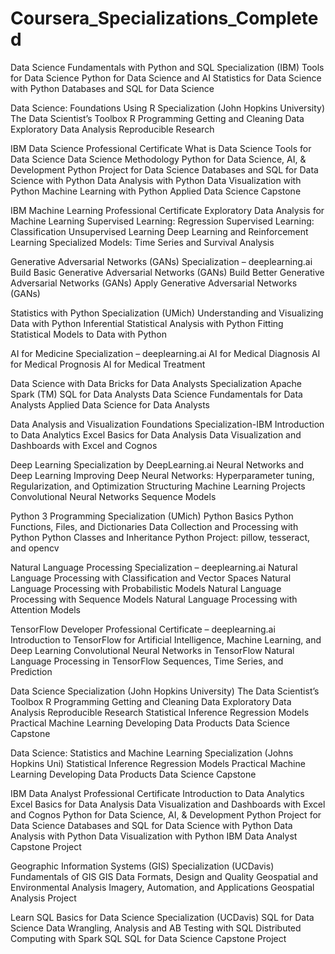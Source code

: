 # Coursera_Specializations_Completed

Data Science Fundamentals with Python and SQL Specialization (IBM)
      Tools for Data Science
      Python for Data Science and AI
      Statistics for Data Science with Python
      Databases and SQL for Data Science

Data Science: Foundations Using R Specialization (John Hopkins University)
    	The Data Scientist’s Toolbox
    	R Programming
    	Getting and Cleaning Data
    	Exploratory Data Analysis
    	Reproducible Research

IBM Data Science Professional Certificate
    	What is Data Science
    	Tools for Data Science
    	Data Science Methodology
    	Python for Data Science, AI, & Development
    	Python Project for Data Science
    	Databases and SQL for Data Science with Python
    	Data Analysis with Python
    	Data Visualization with Python
    	Machine Learning with Python
    	Applied Data Science Capstone

IBM Machine Learning Professional Certificate
    	Exploratory Data Analysis for Machine Learning
     	Supervised Learning: Regression
     	Supervised Learning: Classification
     	Unsupervised Learning
     	Deep Learning and Reinforcement Learning
     	Specialized Models: Time Series and Survival Analysis

Generative Adversarial Networks (GANs) Specialization – deeplearning.ai
    	Build Basic Generative Adversarial Networks (GANs)
    	Build Better Generative Adversarial Networks (GANs)
    	Apply Generative Adversarial Networks (GANs)

Statistics with Python Specialization (UMich)
      Understanding and Visualizing Data with Python
    	Inferential Statistical Analysis with Python
    	Fitting Statistical Models to Data with Python

AI for Medicine Specialization – deeplearning.ai
    	AI for Medical Diagnosis
    	AI for Medical Prognosis
    	AI for Medical Treatment

Data Science with Data Bricks for Data Analysts Specialization
    	Apache Spark (TM) SQL for Data Analysts
    	Data Science Fundamentals for Data Analysts
    	Applied Data Science for Data Analysts

Data Analysis and Visualization Foundations Specialization-IBM
    	Introduction to Data Analytics
    	Excel Basics for Data Analysis
    	Data Visualization and Dashboards with Excel and Cognos

Deep Learning Specialization by DeepLearning.ai
    	Neural Networks and Deep Learning
    	Improving Deep Neural Networks: Hyperparameter tuning, Regularization, and Optimization
    	Structuring Machine Learning Projects
    	Convolutional Neural Networks
    	Sequence Models

Python 3 Programming Specialization (UMich)
    	Python Basics
    	Python Functions, Files, and Dictionaries
    	Data Collection and Processing with Python
    	Python Classes and Inheritance
    	Python Project: pillow, tesseract, and opencv

Natural Language Processing Specialization – deeplearning.ai
    	Natural Language Processing with Classification and Vector Spaces
    	Natural Language Processing with Probabilistic Models
    	Natural Language Processing with Sequence Models
    	Natural Language Processing with Attention Models

TensorFlow Developer Professional Certificate – deeplearning.ai
    	Introduction to TensorFlow for Artificial Intelligence, Machine Learning, and Deep Learning
    	Convolutional Neural Networks in TensorFlow
    	Natural Language Processing in TensorFlow
    	Sequences, Time Series, and Prediction

Data Science Specialization (John Hopkins University)
    	The Data Scientist’s Toolbox
    	R Programming
    	Getting and Cleaning Data
    	Exploratory Data Analysis
    	Reproducible Research
    	Statistical Inference
    	Regression Models
    	Practical Machine Learning
     	Developing Data Products
    	Data Science Capstone

Data Science: Statistics and Machine Learning Specialization (Johns Hopkins Uni)
    	Statistical Inference
    	Regression Models
    	Practical Machine Learning
    	Developing Data Products
    	Data Science Capstone

IBM Data Analyst Professional Certificate
    	Introduction to Data Analytics
    	Excel Basics for Data Analysis
    	Data Visualization and Dashboards with Excel and Cognos
    	Python for Data Science, AI, & Development
    	Python Project for Data Science
    	Databases and SQL for Data Science with Python
    	Data Analysis with Python
    	Data Visualization with Python
    	IBM Data Analyst Capstone Project

Geographic Information Systems (GIS) Specialization (UCDavis)
    	Fundamentals of GIS
    	GIS Data Formats, Design and Quality
    	Geospatial and Environmental Analysis
    	Imagery, Automation, and Applications
    	Geospatial Analysis Project

Learn SQL Basics for Data Science Specialization (UCDavis)
    	SQL for Data Science
    	Data Wrangling, Analysis and AB Testing with SQL
    	Distributed Computing with Spark SQL
    	SQL for Data Science Capstone Project

